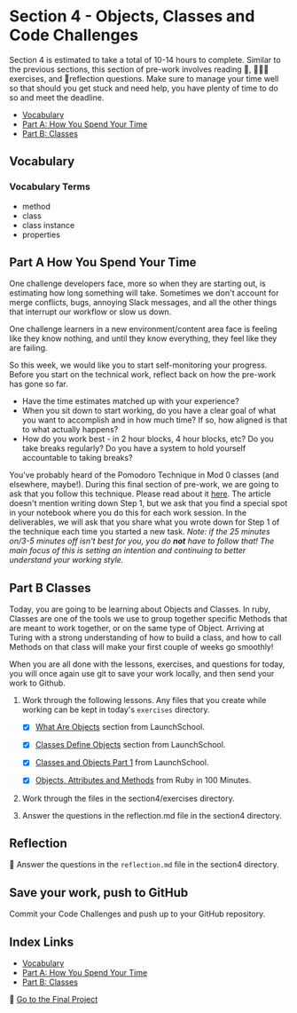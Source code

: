 # Section 4 - Objects, Classes and Code Challenges

Section 4 is estimated to take a total of 10-14 hours to complete. Similar to the previous sections, this section of pre-work involves reading 📒, 👨🏾‍💻exercises, and 📝reflection questions. Make sure to manage your time well so that should you get stuck and need help, you have plenty of time to do so and meet the deadline.

- [Vocabulary](#Vocabulary)
- [Part A: How You Spend Your Time](#Part-A-How-You-Spend-Your-Time)
- [Part B: Classes](#Part-B-Classes)

## Vocabulary

### Vocabulary Terms

- method
- class
- class instance
- properties

## Part A How You Spend Your Time

One challenge developers face, more so when they are starting out, is estimating how long something will take. Sometimes we don't account for merge conflicts, bugs, annoying Slack messages, and all the other things that interrupt our workflow or slow us down.

One challenge learners in a new environment/content area face is feeling like they know nothing, and until they know everything, they feel like they are failing.

So this week, we would like you to start self-monitoring your progress. Before you start on the technical work, reflect back on how the pre-work has gone so far.
- Have the time estimates matched up with your experience?
- When you sit down to start working, do you have a clear goal of what you want to accomplish and in how much time? If so, how aligned is that to what actually happens?
- How do you work best - in 2 hour blocks, 4 hour blocks, etc? Do you take breaks regularly? Do you have a system to hold yourself accountable to taking breaks?

You've probably heard of the Pomodoro Technique in Mod 0 classes (and elsewhere, maybe!). During this final section of pre-work, we are going to ask that you follow this technique. Please read about it [here](https://www.dovico.com/blog/2020/08/26/the-pomodoro-technique-how-to-manage-your-work-time-and-flow-the-easy-way/). The article doesn't mention writing down Step 1, but we ask that you find a special spot in your notebook where you do this for each work session. In the deliverables, we will ask that you share what you wrote down for Step 1 of the technique each time you started a new task. _Note: if the 25 minutes on/3-5 minutes off isn't best for you, you do **not** have to follow that! The main focus of this is setting an intention and continuing to better understand your working style._

## Part B Classes

Today, you are going to be learning about Objects and Classes. In ruby, Classes are one of the tools we use to group together specific Methods that are meant to work together, or on the same type of Object. Arriving at Turing with a strong understanding of how to build a class, and how to call Methods on that class will make your first couple of weeks go smoothly!

When you are all done with the lessons, exercises, and questions for today, you will once again use git to save your work locally, and then send your work to Github.

1. Work through the following lessons. Any files that you create while working can be kept in today's `exercises` directory.

    - [X] [What Are Objects](https://launchschool.com/books/oo_ruby/read/the_object_model#whatareobjects) section from LaunchSchool.

    - [X] [Classes Define Objects](https://launchschool.com/books/oo_ruby/read/the_object_model#classesdefineobjects) section from LaunchSchool.

    - [X] [Classes and Objects Part 1](https://launchschool.com/books/oo_ruby/read/classes_and_objects_part1) from LaunchSchool.

    - [X] [Objects, Attributes and Methods](http://tutorials.jumpstartlab.com/projects/ruby_in_100_minutes.html#11.-objects,-attributes,-and-methods) from Ruby in 100 Minutes.

1. Work through the files in the section4/exercises directory.

1. Answer the questions in the reflection.md file in the section4 directory.

## Reflection

📝 Answer the questions in the `reflection.md` file in the section4 directory.

## Save your work, push to GitHub

Commit your Code Challenges and push up to your GitHub repository.


## Index Links

- [Vocabulary](#Vocabulary)
- [Part A: How You Spend Your Time](#Part-A-How-You-Spend-Your-Time)
- [Part B: Classes](#Part-B-Classes)


🚀 [Go to the Final Project](../finalProject)
